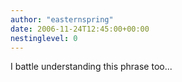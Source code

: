 ```yaml
---
author: "easternspring"
date: 2006-11-24T12:45:00+00:00
nestinglevel: 0
---
```

I battle understanding this phrase too...